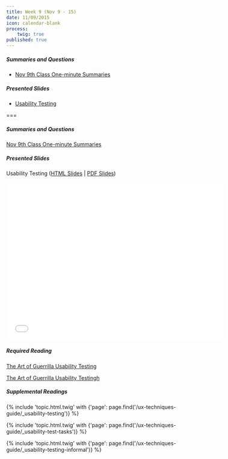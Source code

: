```yaml
---
title: Week 9 (Nov 9 - 15)
date: 11/09/2015
icon: calendar-blank
process:
    twig: true
published: true
---
```


##### Summaries and Questions
*   [Nov 9th Class One-minute Summaries](https://canvas.sfu.ca/courses/22099/discussion_topics/382633)

##### Presented Slides
*   [Usability Testing](http://slides.com/paulhibbitts/cmpt-363-153-usability-testing#/)  

===

##### Summaries and Questions
[Nov 9th Class One-minute Summaries](https://canvas.sfu.ca/courses/22099/discussion_topics/382633)

##### Presented Slides  
Usability Testing ([HTML Slides](http://slides.com/paulhibbitts/cmpt-363-153-usability-testing#/) | [PDF Slides](http://1drv.ms/1S4EUdC))

<div class="row">
  <div class="col s11">
    <div class="video-container"><iframe src="//slides.com/paulhibbitts/cmpt-363-153-usability-testing/embed?style=light" width="576" height="420" scrolling="no" frameborder="0" webkitallowfullscreen mozallowfullscreen allowfullscreen></iframe></div>
  </div>
</div>

##### Required Reading  
[The Art of Guerrilla Usability Testing](http://www.uxbooth.com/articles/the-art-of-guerrilla-usability-testing/)  
<div class="row">
  <div class="col s10">
    <a class="embedly-card" data-card-align="left" href="http://www.uxbooth.com/articles/the-art-of-guerrilla-usability-testing/">The Art of Guerrilla Usability Testingh</a>
<script async src="//cdn.embedly.com/widgets/platform.js" charset="UTF-8"></script>
  </div>
</div>  

##### Supplemental Readings
{% include 'topic.html.twig' with {'page': page.find('/ux-techniques-guide/_usability-testing')} %}  

{% include 'topic.html.twig' with {'page': page.find('/ux-techniques-guide/_usability-test-tasks')} %}

{% include 'topic.html.twig' with {'page': page.find('/ux-techniques-guide/_usability-testing-informal')} %}
